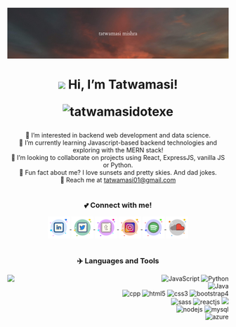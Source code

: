 <!-- BANNER -->
![](channelHeaderMin.png)
<div align='center'>
  <h1><img src="https://raw.githubusercontent.com/MartinHeinz/MartinHeinz/master/wave.gif" width="30px"> Hi, I’m Tatwamasi!<br/>
    <p align="center"> <img src="https://komarev.com/ghpvc/?username=tatwamasidotexe&label=Profile%20Views&color=ed7309&style=flat" alt="tatwamasidotexe" /> </p>
  </h1>

  👀 I’m interested in backend web development and data science. </br>
  🌱 I’m currently learning Javascript-based backend technologies and exploring with the MERN stack! </br>
  💞️ I’m looking to collaborate on projects using React, ExpressJS, vanilla JS or Python. </br>
  🌈 Fun fact about me? I love sunsets and pretty skies. And dad jokes. </br>
  📧 Reach me at tatwamasi01@gmail.com

 # <h3>💕 Connect with me!</h3>
<!-- icons from icons8  -->
  <div>
    <a href="https://www.linkedin.com/in/tatwamasi-mishra-01">
      <img align="center"   src="https://raw.githubusercontent.com/tatwamasidotexe/tatwamasidotexe/main/img/linkedin.svg" alt="LinkedIn | tatwamasi-01" width="50px"/>
    </a>
    <a href="https://twitter.com/jooningat4am">
      <img align="center"   src="https://raw.githubusercontent.com/tatwamasidotexe/tatwamasidotexe/main/img/twitter.svg" alt="Twitter | @jooningat4am" width="50px"/>
    </a>
    <a href="https://www.tumblr.com/blog/jooningat4am">
      <img align="center"   src="https://raw.githubusercontent.com/tatwamasidotexe/tatwamasidotexe/main/img/tumblr.svg" alt="Tumblr | @jooningat4am" width="50px"/>
    </a>
    <a href="https://www.instagram.com/_ashadeofblack/">
      <img align="center"   src="https://raw.githubusercontent.com/tatwamasidotexe/tatwamasidotexe/main/img/instagram.svg" alt="Instagram | @_ashadeofblack" width="50px"/>
    </a>
    <a href="https://open.spotify.com/user/kthxnpjjjimxrbrmpywdliofu">
      <img align="center"   src="https://raw.githubusercontent.com/tatwamasidotexe/tatwamasidotexe/main/img/spotify.svg" alt="Spotify | tatwamasi mishra" width="50px"/>
    </a>
    <a href="https://soundcloud.com/tatwamasi-mishra-316954338">
      <img align="center"   src="https://raw.githubusercontent.com/tatwamasidotexe/tatwamasidotexe/main/img/soundcloud.svg" alt="Soundcloud | @jooning@4am" width="50px"/>
    </a>
  </div>
  
</div>  

# <h3 align=center>✈️ Languages and Tools</h3>
<img align=left src="https://user-images.githubusercontent.com/72276849/168524845-5012d90a-4197-4b3a-8335-bab281b5a67a.gif" width=350px/>
<div align=right>
  <img src="https://img.icons8.com/color/48/000000/javascript--v1.png" alt="JavaScript" width="50px"/>
  <img src="https://img.icons8.com/color/50/000000/python--v1.png" alt="Python" width="50px"/>
  <img src="https://img.icons8.com/color/50/000000/java-coffee-cup-logo--v1.png" alt="Java" width="50px"/><br/>
  <img src="https://img.icons8.com/external-tal-revivo-shadow-tal-revivo/100/000000/external-cplusplus-a-general-purpose-descriptive-programming-computer-language-logo-shadow-tal-revivo.png" alt="cpp" width="45px"/>
  <img src="https://img.icons8.com/color/50/000000/html-5--v2.png" alt="html5" width="50px"/>
  <img src="https://img.icons8.com/color/50/000000/css3.png" alt="css3" width="50px"/>
  <img src="https://img.icons8.com/color/50/000000/bootstrap.png" alt="bootstrap4" width="50px"/><br/>
  <img src="https://img.icons8.com/color/50/000000/sass.png" alt="sass" width="50px"/>
  <img src="https://img.icons8.com/office/50/000000/react.png" alt="reactjs" width="50px"/> 
  <img src="https://img.icons8.com/ios-filled/50/207DFF/php-logo.png"><br/>
  <img src="https://img.icons8.com/fluent/48/000000/node-js.png" alt="nodejs" width="50px"/>
  <img src="https://img.icons8.com/color/50/000000/mysql-logo.png" alt="mysql" width="50px"/> <br/>   
  <img src="https://img.icons8.com/color/50/000000/azure-1.png" alt="azure" width="50px"/>
</div>

